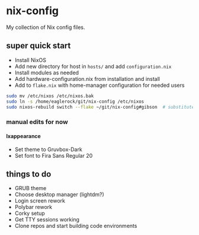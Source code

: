 # nix-config

My collection of Nix config files.

## super quick start

- Install NixOS
- Add new directory for host in `hosts/` and add `configuration.nix`
- Install modules as needed
- Add hardware-configuration.nix from installation and install
- Add to `flake.nix` with home-manager configuration for needed users

```bash
sudo mv /etc/nixos /etc/nixos.bak
sudo ln -s /home/eaglerock/git/nix-config /etc/nixos
sudo nixos-rebuild switch --flake ~/git/nix-config#gibson  # substitute hostname
```

### manual edits for now

#### lxappearance

- Set theme to Gruvbox-Dark
- Set font to Fira Sans Regular 20

## things to do

- GRUB theme
- Choose desktop manager (lightdm?)
- Login screen rework
- Polybar rework
- Corky setup
- Get TTY sessions working
- Clone repos and start building code environments
